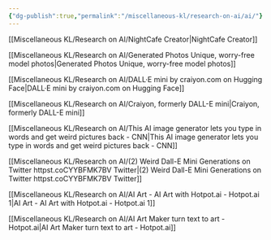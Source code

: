 ```yaml
---
{"dg-publish":true,"permalink":"/miscellaneous-kl/research-on-ai/ai/"}
---
```



[[Miscellaneous KL/Research on AI/NightCafe Creator\|NightCafe Creator]]

[[Miscellaneous KL/Research on AI/Generated Photos  Unique, worry-free model photos\|Generated Photos  Unique, worry-free model photos]]

[[Miscellaneous KL/Research on AI/DALL·E mini by craiyon.com on Hugging Face\|DALL·E mini by craiyon.com on Hugging Face]]

[[Miscellaneous KL/Research on AI/Craiyon, formerly DALL-E mini\|Craiyon, formerly DALL-E mini]]

[[Miscellaneous KL/Research on AI/This AI image generator lets you type in words and get weird pictures back - CNN\|This AI image generator lets you type in words and get weird pictures back - CNN]]

[[Miscellaneous KL/Research on AI/(2) Weird Dall-E Mini Generations on Twitter httpst.coCYYBFMK7BV  Twitter\|(2) Weird Dall-E Mini Generations on Twitter httpst.coCYYBFMK7BV  Twitter]]

[[Miscellaneous KL/Research on AI/AI Art - AI Art with Hotpot.ai - Hotpot.ai 1\|AI Art - AI Art with Hotpot.ai - Hotpot.ai 1]]

[[Miscellaneous KL/Research on AI/AI Art Maker turn text to art - Hotpot.ai\|AI Art Maker turn text to art - Hotpot.ai]]
